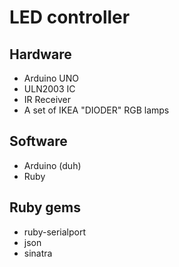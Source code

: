 LED controller
=============
Hardware
------------
* Arduino UNO
* ULN2003 IC
* IR Receiver
* A set of IKEA "DIODER" RGB lamps

Software
------------
* Arduino (duh)
* Ruby

Ruby gems
------------
* ruby-serialport
* json
* sinatra
